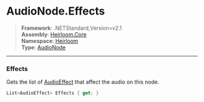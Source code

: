 # AudioNode.Effects

> **Framework**: .NETStandard,Version=v2.1  
> **Assembly**: [Heirloom.Core][0]  
> **Namespace**: [Heirloom][0]  
> **Type**: [AudioNode][1]

--------------------------------------------------------------------------------

### Effects

Gets the list of [AudioEffect][2] that affect the audio on this node.

```cs
List<AudioEffect> Effects { get; }
```

[0]: ../Heirloom.Core.md
[1]: Heirloom.AudioNode.md
[2]: Heirloom.AudioEffect.md
